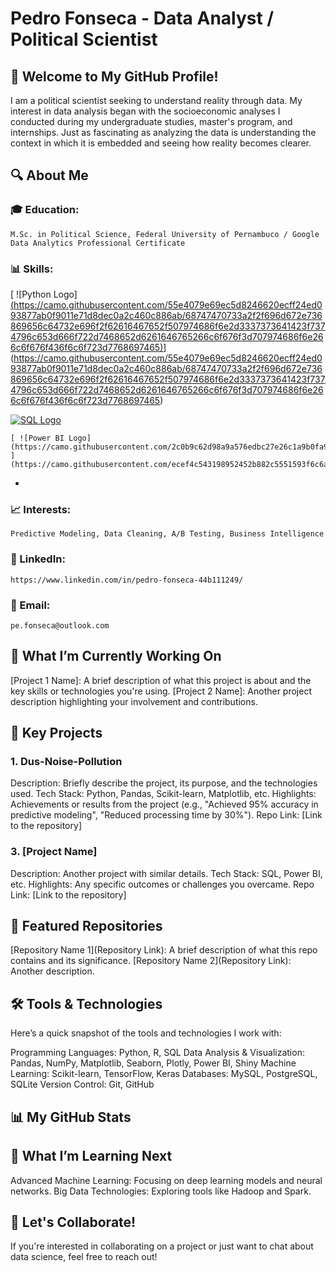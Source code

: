 # Pedro Fonseca - Data Analyst / Political Scientist 

## 👋 Welcome to My GitHub Profile!

I am a political scientist seeking to understand reality through data. My interest in data analysis began with the socioeconomic analyses I conducted during my undergraduate studies, master's program, and internships. Just as fascinating as analyzing the data is understanding the context in which it is embedded and seeing how reality becomes clearer.

## 🔍 About Me
### 🎓 Education: 
    M.Sc. in Political Science, Federal University of Pernambuco / Google Data Analytics Professional Certificate
    
###  📊 Skills: 
  [  ![Python Logo][(https://camo.githubusercontent.com/55e4079e69ec5d8246620ecff24ed093877ab0f9011e71d8dec0a2c460c886ab/68747470733a2f2f696d672e736869656c64732e696f2f62616467652f507974686f6e2d3337373641423f7374796c653d666f722d7468652d6261646765266c6f676f3d707974686f6e266c6f676f436f6c6f723d7768697465)](https://camo.githubusercontent.com/55e4079e69ec5d8246620ecff24ed093877ab0f9011e71d8dec0a2c460c886ab/68747470733a2f2f696d672e736869656c64732e696f2f62616467652f507974686f6e2d3337373641423f7374796c653d666f722d7468652d6261646765266c6f676f3d707974686f6e266c6f676f436f6c6f723d7768697465)](https://camo.githubusercontent.com/55e4079e69ec5d8246620ecff24ed093877ab0f9011e71d8dec0a2c460c886ab/68747470733a2f2f696d672e736869656c64732e696f2f62616467652f507974686f6e2d3337373641423f7374796c653d666f722d7468652d6261646765266c6f676f3d707974686f6e266c6f676f436f6c6f723d7768697465)
    
   [ ![SQL Logo](https://camo.githubusercontent.com/5e8f12ef84b82d5e6908729de3a84d27a5f34d4fbb3259d72ae37be04b00b77e/68747470733a2f2f696d672e736869656c64732e696f2f62616467652f53514c2d3030303030302e7376673f7374796c653d666f722d7468652d6261646765266c6f676f3d53514c266c6f676f436f6c6f723d7768697465) ](https://camo.githubusercontent.com/6854ba9612c2cb025e7c65445787d93f6436d4691303601506e0bc28be2ae9b8/68747470733a2f2f696d672e736869656c64732e696f2f62616467652f506f737467726553514c2d3331363139323f7374796c653d666f722d7468652d6261646765266c6f676f3d706f737467726573716c266c6f676f436f6c6f723d7768697465)
    
    [ ![Power BI Logo](https://camo.githubusercontent.com/2c0b9c62d98a9a576edbc27e26c1a9b0fa9b89b1776e9d5a63c7efb16efc2280/68747470733a2f2f696d672e736869656c64732e696f2f62616467652f506f7765722d626920323032332e7376673f7374796c653d666f722d7468652d6261646765266c6f676f3d506f7765722d42692032303233) ](https://camo.githubusercontent.com/ecef4c543198952452b882c5551593f6c6a7f1f4a2b304d61b0d79ce7cbf1bad/68747470733a2f2f696d672e736869656c64732e696f2f62616467652f706f7765725f62692d4632433831313f7374796c653d666f722d7468652d6261646765266c6f676f3d706f7765726269266c6f676f436f6c6f723d626c61636b)
- 
###  📈 Interests: 
    Predictive Modeling, Data Cleaning, A/B Testing, Business Intelligence
    
###  🔗 LinkedIn: 
    https://www.linkedin.com/in/pedro-fonseca-44b111249/
    
###  📧 Email: 
    pe.fonseca@outlook.com

## 💼 What I’m Currently Working On
[Project 1 Name]: A brief description of what this project is about and the key skills or technologies you're using.
[Project 2 Name]: Another project description highlighting your involvement and contributions.

## 🚀 Key Projects
###  1. Dus-Noise-Pollution
Description: Briefly describe the project, its purpose, and the technologies used.
Tech Stack: Python, Pandas, Scikit-learn, Matplotlib, etc.
Highlights: Achievements or results from the project (e.g., "Achieved 95% accuracy in predictive modeling", "Reduced processing time by 30%").
Repo Link: [Link to the repository]

###  3. [Project Name]
Description: Another project with similar details.
Tech Stack: SQL, Power BI, etc.
Highlights: Any specific outcomes or challenges you overcame.
Repo Link: [Link to the repository]

## 🌟 Featured Repositories
[Repository Name 1](Repository Link): A brief description of what this repo contains and its significance.
[Repository Name 2](Repository Link): Another description.

## 🛠️ Tools & Technologies
Here’s a quick snapshot of the tools and technologies I work with:

Programming Languages: Python, R, SQL
Data Analysis & Visualization: Pandas, NumPy, Matplotlib, Seaborn, Plotly, Power BI, Shiny
Machine Learning: Scikit-learn, TensorFlow, Keras
Databases: MySQL, PostgreSQL, SQLite
Version Control: Git, GitHub
## 📊 My GitHub Stats

## 🌱 What I’m Learning Next
Advanced Machine Learning: Focusing on deep learning models and neural networks.
Big Data Technologies: Exploring tools like Hadoop and Spark.

## 👏 Let's Collaborate!
If you're interested in collaborating on a project or just want to chat about data science, feel free to reach out!

<!---
af-pedro/af-pedro is a ✨ special ✨ repository because its `README.md` (this file) appears on your GitHub profile.
You can click the Preview link to take a look at your changes.
--->
